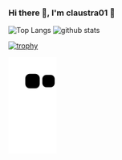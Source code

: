 ### Hi there 👋, I'm claustra01 🌵

<p align="left"> 
  <img alt="Top Langs" height="150px" src="https://github-readme-stats.vercel.app/api/top-langs/?username=claustra01&layout=compact&count_private=true&show_icons=true&theme=onedark&langs_count=18" />
  <img alt="github stats" height="150px" src="https://github-readme-stats.vercel.app/api?username=claustra01&count_private=true&show_icons=true&show_icons=true&theme=onedark" />
</p>

[![trophy](https://github-profile-trophy.vercel.app/?username=claustra01&theme=onedark&column=7
)](https://github.com/ryo-ma/github-profile-trophy)

![github-contribution-grid-snake](https://raw.githubusercontent.com/claustra01/claustra01/master/img/snake.svg) 
